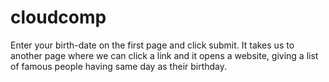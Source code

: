 cloudcomp
=========
Enter your birth-date on the first page and click submit. It takes us to another page where we can click a link and it opens a website, 
giving a list of famous people having same day as their birthday.

